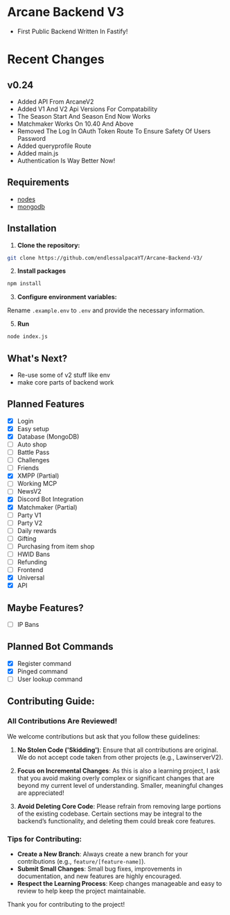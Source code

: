 # Arcane Backend V3
- First Public Backend Written In Fastify!

# Recent Changes
## v0.24
- Added API From ArcaneV2
- Added V1 And V2 Api Versions For Compatability
- The Season Start And Season End Now Works
- Matchmaker Works On 10.40 And Above
- Removed The Log In OAuth Token Route To Ensure Safety Of Users Password
- Added queryprofile Route
- Added main.js
- Authentication Is Way Better Now!

## Requirements
- [nodes](https://nodejs.org/en)
- [mongodb](https://www.mongodb.com/)

## Installation

1. **Clone the repository:**

```bash
git clone https://github.com/endlessalpacaYT/Arcane-Backend-V3/
```

2. **Install packages**

```bash
npm install
```

3. **Configure environment variables:**

Rename `.example.env` to `.env` and provide the necessary information.

5. **Run**

```bash
node index.js
```

## What's Next?

- Re-use some of v2 stuff like env
- make core parts of backend work

## Planned Features

- [x] Login
- [x] Easy setup
- [x] Database (MongoDB)
- [ ] Auto shop
- [ ] Battle Pass
- [ ] Challenges
- [ ] Friends
- [x] XMPP (Partial)
- [ ] Working MCP
- [ ] NewsV2
- [x] Discord Bot Integration
- [x] Matchmaker (Partial) 
- [ ] Party V1
- [ ] Party V2
- [ ] Daily rewards
- [ ] Gifting
- [ ] Purchasing from item shop
- [ ] HWID Bans
- [ ] Refunding
- [ ] Frontend
- [x] Universal
- [x] API

## Maybe Features?

- [ ] IP Bans

## Planned Bot Commands

- [x] Register command
- [x] Pinged command
- [ ] User lookup command

## Contributing Guide:

### All Contributions Are Reviewed!
We welcome contributions but ask that you follow these guidelines:

1. **No Stolen Code ('Skidding')**: Ensure that all contributions are original. We do not accept code taken from other projects (e.g., LawinserverV2).
   
2. **Focus on Incremental Changes**: As this is also a learning project, I ask that you avoid making overly complex or significant changes that are beyond my current level of understanding. Smaller, meaningful changes are appreciated!

3. **Avoid Deleting Core Code**: Please refrain from removing large portions of the existing codebase. Certain sections may be integral to the backend’s functionality, and deleting them could break core features.

### Tips for Contributing:
- **Create a New Branch**: Always create a new branch for your contributions (e.g., `feature/[feature-name]`).
- **Submit Small Changes**: Small bug fixes, improvements in documentation, and new features are highly encouraged.
- **Respect the Learning Process**: Keep changes manageable and easy to review to help keep the project maintainable.

Thank you for contributing to the project!